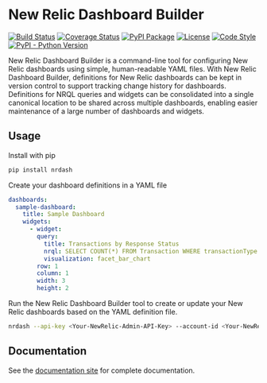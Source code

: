 # New Relic Dashboard Builder
[![Build Status](https://dev.azure.com/gregscottatkin/New%20Relic%20Dashboard%20Builder/_apis/build/status/gatkin.nrdashboards?branchName=master)](https://dev.azure.com/gregscottatkin/New%20Relic%20Dashboard%20Builder/_build/latest?definitionId=7&branchName=master)
[![Coverage Status](https://coveralls.io/repos/github/gatkin/nrdashboards/badge.svg?branch=HEAD)](https://coveralls.io/github/gatkin/nrdashboards?branch=HEAD)
[![PyPI Package](https://img.shields.io/pypi/v/nrdash)](https://pypi.org/project/nrdash/)
[![License](https://img.shields.io/github/license/gatkin/nrdashboards?color=blue)](https://github.com/gatkin/nrdashboards/blob/master/LICENSE)
[![Code Style](https://img.shields.io/badge/codestyle-black-black)](https://black.readthedocs.io/en/stable/)
[![PyPI - Python Version](https://img.shields.io/pypi/pyversions/nrdash)](https://pypi.org/project/nrdash/)

New Relic Dashboard Builder is a command-line tool for configuring New Relic dashboards using simple, human-readable YAML files. With New Relic Dashboard Builder, definitions for New Relic dashboards can be kept in version control to support tracking change history for dashboards. Definitions for NRQL queries and widgets can be consolidated into a single canonical location to be shared across multiple dashboards, enabling easier maintenance of a large number of dashboards and widgets.

## Usage

Install with pip

```sh
pip install nrdash
```

Create your dashboard definitions in a YAML file

```yaml
dashboards:
  sample-dashboard:
    title: Sample Dashboard
    widgets:
      - widget:
        query:
          title: Transactions by Response Status
          nrql: SELECT COUNT(*) FROM Transaction WHERE transactionType = 'Web' FACET response.status
          visualization: facet_bar_chart
        row: 1
        column: 1
        width: 3
        height: 2
```

Run the New Relic Dashboard Builder tool to create or update your New Relic dashboards based on the YAML definition file.

```sh
nrdash --api-key <Your-NewRelic-Admin-API-Key> --account-id <Your-NewRelic-Account-Id> dashboards.yml
```

## Documentation

See the [documentation site](https://gatkin.github.io/nrdashboards/) for complete documentation.